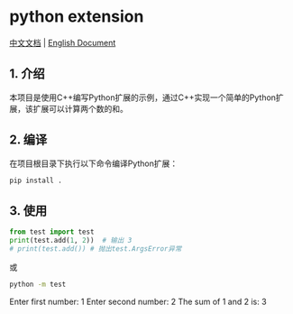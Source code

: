 # python extension

[中文文档](README-zh.md) | [English Document](README.md)

## 1. 介绍

本项目是使用C++编写Python扩展的示例，通过C++实现一个简单的Python扩展，该扩展可以计算两个数的和。

## 2. 编译

在项目根目录下执行以下命令编译Python扩展：

```bash
pip install .
```

## 3. 使用
```python
from test import test
print(test.add(1, 2))  # 输出 3
# print(test.add()) # 抛出test.ArgsError异常
```
或
```bash
python -m test
```
Enter first number: 1
Enter second number: 2
The sum of 1 and 2 is: 3